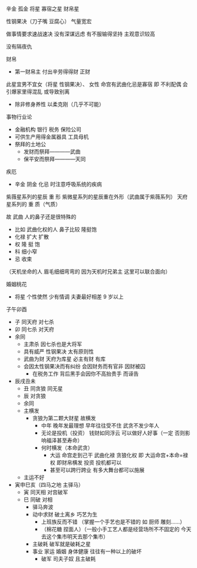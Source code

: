 辛金 孤金 将星 寡宿之星 财帛星

性钢果决（刀子嘴 豆腐心） 气量宽宏

做事情要求速战速决 没有深谋远虑 有不服输得坚持 主观意识较高

没有隔夜仇

财帛

- 第一财帛主 付出辛劳得得财 正财

此星宜男不宜女（将星 性钢果决）、
女性 命宫有武曲化忌是寡宿 即 不利配偶 会引爆家里得混乱 或导致别离

- 除非修身养性 以柔克刚（几乎不可能）

事物行业论

- 金融机构 银行 税务 保险公司
- 可供生产用得金属器具 工具母机
- 祭拜的土地公
  - 发财而祭拜————武曲
  - 保平安而祭拜————天同

疾厄

- 辛金 阴金 化忌 时注意呼吸系统的疾病

紫薇星系列的星辰 重 形 紫微星系列的星辰重在外形（武曲属于紫薇系列）
天府星系列的 重 质（气质）

故 武曲 人的鼻子还是很特殊的

- 比如 武曲化权的人 鼻子比较 隆挺饱
- 化禄 扩大 扩散
- 权 隆 挺 饱
- 科 细小窄
- 忌 收束

（天机坐命的人 眉毛细细弯弯的 因为天机时兄弟主 这里可以联合面向）

婚姻桃花

- 将星 个性使然 少有情调 夫妻最好相差 9 岁以上

子午卯酉

- 子 同天府 对七杀
- 卯 同七杀 对天府
- 余同
  - 主肃杀 因七杀也是大将军
  - 具有威严 性钢果决 太有原则性
  - 武曲为财 天府为库星 必主有财 有库
  - 会因太性钢果决而有纠纷 会因财务而有官非 因财被囚
    - 在税务工作 背后黑手会因你不高抬贵手 而诬告
- 辰戌丑未
  - 丑 同贪狼 同无星
  - 辰 对贪狼
  - 余同
  - 主横发
    - 贪狼为第二颗大财星 故横发
      - 中年 晚年发最理想 早年往往受不住 武贪不发少年人
      - 无论是投机（投资） 钱财如同浮云 可以做好人好事（一定 否则影响福泽甚至寿命）
      - 何时横发（本命武贪）
        - 大运 命宫走到己干 武曲化禄 贪狼化权 即 大运命宫+本命=禄权 即财帛横发 投资 投机都可以
        - 甚至可以跨行跨业 有多大舞台都可以施展
  - 主运不好
- 寅申巳亥（四马之地 主驿马）
  - 寅 同天相 对宫破军
  - 巳 同破 对相
    - 驿马奔波
    - 动中求财 破土离乡 巧艺为生
      - 上班族反而不错 （掌握一个手艺也是不错的 如 厨师 雕刻……）
      - （棉花糖 捏面人）（一般小手工艺人都是经营场所不不固定的 今天去这个集市明天去那个集市）
    - 主破耗 破军就是破耗之星
    - 事业 家运 婚姻 身体健康 往往有一种以上的破坏
      - 破军 司夫子奴 且主破耗
